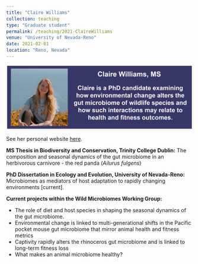 ```yaml
---
title: "Claire Williams"
collection: teaching
type: "Graduate student"
permalink: /teaching/2021-ClaireWilliams
venue: "University of Nevada-Reno"
date: 2021-02-01
location: "Reno, Nevada"
---
```

<p align='center'>
	<img src='/images/CEW.png' width='750px'>
</p> 

See her personal website [here](<https://claireewilliams.github.io/>).


<b>MS Thesis in Biodiversity and Conservation, Trinity College Dublin:</b> 
The composition and seasonal dynamics of the gut microbiome in an herbivorous carnivore - the red panda (<i>Ailurus fulgens</i>) 

<b>PhD Dissertation in Ecology and Evolution, University of Nevada-Reno:</b>
Microbiomes as mediators of host adaptation to rapidly changing environments [current].

<b>Current projects within the Wild Microbiomes Working Group: </b>
*  The role of diet and host species in shaping the seasonal dynamics of the gut microbiome.
* Environmental change is linked to multi-generational shifts in the Pacific pocket mouse gut microbiome that mirror animal health and fitness metrics
* Captivity rapidly alters the rhinoceros gut microbiome and is linked to long-term fitness loss
* What makes an animal microbiome healthy? 